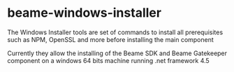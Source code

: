 # beame-windows-installer
The Windows Installer tools are set of commands to install all prerequisites such as NPM, OpenSSL and more before installing the main component

Currently they allow the installing of the Beame SDK and Beame Gatekeeper component on a windows 64 bits machine running .net framework 4.5

